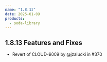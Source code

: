 ```yaml
---
name: "1.8.13"
date: 2025-01-09
products:
  - soda-library
---
```


## 1.8.13 Features and Fixes

* Revert of CLOUD-9009 by @jzalucki in #370